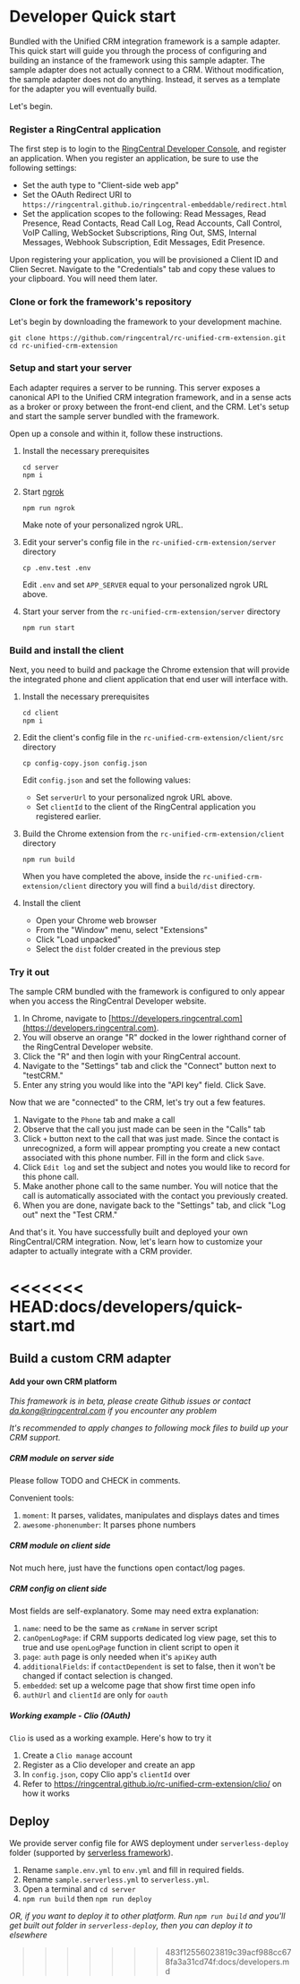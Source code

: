# Developer Quick start

Bundled with the Unified CRM integration framework is a sample adapter. This quick start will guide you through the process of configuring and building an instance of the framework using this sample adapter. The sample adapter does not actually connect to a CRM. Without modification, the sample adapter does not do anything. Instead, it serves as a template for the adapter you will eventually build. 

Let's begin.

### Register a RingCentral application

The first step is to login to the [RingCentral Developer Console](https://developers.ringcentral.com/), and register an application. When you register an application, be sure to use the following settings:

* Set the auth type to "Client-side web app"
* Set the OAuth Redirect URI to `https://ringcentral.github.io/ringcentral-embeddable/redirect.html` 
* Set the application scopes to the following: Read Messages, Read Presence, Read Contacts, Read Call Log, Read Accounts, Call Control, VoIP Calling, WebSocket Subscriptions, Ring Out, SMS, Internal Messages, Webhook Subscription, Edit Messages, Edit Presence.

Upon registering your application, you will be provisioned a Client ID and Clien Secret. Navigate to the "Credentials" tab and copy these values to your clipboard. You will need them later.

### Clone or fork the framework's repository

Let's begin by downloading the framework to your development machine.

```
git clone https://github.com/ringcentral/rc-unified-crm-extension.git
cd rc-unified-crm-extension
```

### Setup and start your server

Each adapter requires a server to be running. This server exposes a canonical API to the Unified CRM integration framework, and in a sense acts as a broker or proxy between the front-end client, and the CRM. Let's setup and start the sample server bundled with the framework. 

Open up a console and within it, follow these instructions.

1. Install the necessary prerequisites

    ```
	cd server
	npm i
	```

2. Start [ngrok](https://ngrok.com/)

    ```
	npm run ngrok
	```
	
    Make note of your personalized ngrok URL.
	
3. Edit your server's config file in the `rc-unified-crm-extension/server` directory

    ```
	cp .env.test .env
	```
	
	Edit `.env` and set `APP_SERVER` equal to your personalized ngrok URL above. 
	
4. Start your server from the `rc-unified-crm-extension/server` directory

    ```
	npm run start
	```

### Build and install the client

Next, you need to build and package the Chrome extension that will provide the integrated phone and client application that end user will interface with. 

1. Install the necessary prerequisites

    ```
	cd client
	npm i
	```

2. Edit the client's config file in the `rc-unified-crm-extension/client/src` directory

    ```
	cp config-copy.json config.json
	```
	
	Edit `config.json` and set the following values:
	* Set `serverUrl` to your personalized ngrok URL above.
	* Set `clientId` to the client of the RingCentral application you registered earlier.

3. Build the Chrome extension from the `rc-unified-crm-extension/client` directory

    ```
	npm run build
	```

    When you have completed the above, inside the `rc-unified-crm-extension/client` directory you will find a `build/dist` directory. 
	
4. Install the client

    * Open your Chrome web browser
	* From the "Window" menu, select "Extensions"
	* Click "Load unpacked"
	* Select the `dist` folder created in the previous step

### Try it out

The sample CRM bundled with the framework is configured to only appear when you access the RingCentral Developer website. 

1. In Chrome, navigate to [https://developers.ringcentral.com](https://developers.ringcentral.com).
2. You will observe an orange "R" docked in the lower righthand corner of the RingCentral Developer website. 
3. Click the "R" and then login with your RingCentral account.
4. Navigate to the "Settings" tab and click the "Connect" button next to "testCRM."
5. Enter any string you would like into the "API key" field. Click Save.

Now that we are "connected" to the CRM, let's try out a few features. 

1. Navigate to the `Phone` tab and make a call
2. Observe that the call you just made can be seen in the "Calls" tab
3. Click `+` button next to the call that was just made. Since the contact is unrecognized, a form will appear prompting you create a new contact associated with this phone number. Fill in the form and click `Save`.
4. Click `Edit log` and set the subject and notes you would like to record for this phone call. 
5. Make another phone call to the same number. You will notice that the call is automatically associated with the contact you previously created. 
6. When you are done, navigate back to the "Settings" tab, and click "Log out" next the "Test CRM."

And that's it. You have successfully built and deployed your own RingCentral/CRM integration. Now, let's learn how to customize your adapter to actually integrate with a CRM provider. 

<<<<<<< HEAD:docs/developers/quick-start.md
=======
## Build a custom CRM adapter

#### Add your own CRM platform

*This framework is in beta, please create Github issues or contact da.kong@ringcentral.com if you encounter any problem*

*It's recommended to apply changes to following mock files to build up your CRM support.*

##### CRM module on server side

Please follow TODO and CHECK in comments.

Convenient tools:

1. `moment`: It parses, validates, manipulates and displays dates and times
2. `awesome-phonenumber`: It parses phone numbers

##### CRM module on client side

Not much here, just have the functions open contact/log pages.

##### CRM config on client side

Most fields are self-explanatory. Some may need extra explanation:

1. `name`: need to be the same as `crmName` in server script
2. `canOpenLogPage`: if CRM supports dedicated log view page, set this to true and use `openLogPage` function in client script to open it
3. `page`: `auth` page is only needed when it's `apiKey` auth
4. `additionalFields`: if `contactDependent` is set to false, then it won't be changed if contact selection is changed.
5. `embedded`: set up a welcome page that show first time open info
6. `authUrl` and `clientId` are only for `oauth`

##### Working example - Clio (OAuth)

`Clio` is used as a working example. Here's how to try it

1. Create a `Clio manage` account
2. Register as a Clio developer and create an app
3. In `config.json`, copy Clio app's `clientId` over
4. Refer to https://ringcentral.github.io/rc-unified-crm-extension/clio/ on how it works

## Deploy

We provide server config file for AWS deployment under `serverless-deploy` folder (supported by [serverless framework](https://www.serverless.com/)). 

1. Rename `sample.env.yml` to `env.yml` and fill in required fields.
2. Rename `sample.serverless.yml` to `serverless.yml`.
3. Open a terminal and `cd server`
4. `npm run build` then `npm run deploy`

*OR, if you want to deploy it to other platform. Run `npm run build` and you'll get built out folder in `serverless-deploy`, then you can deploy it to elsewhere*
>>>>>>> 483f12556023819c39acf988cc678fa3a31cd74f:docs/developers.md
